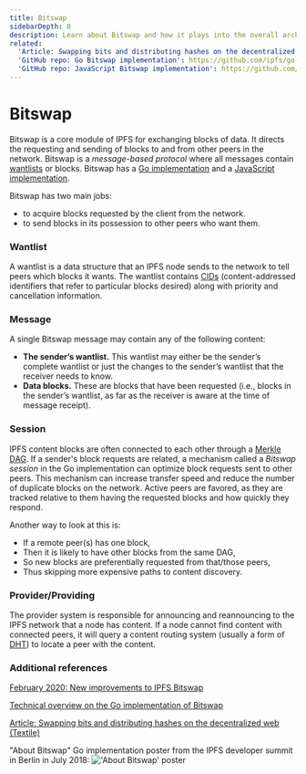 ```yaml
---
title: Bitswap
sidebarDepth: 0
description: Learn about Bitswap and how it plays into the overall architecture of IPFS, the InterPlanetary File System.
related:
  'Article: Swapping bits and distributing hashes on the decentralized web (Textile)': https://medium.com/textileio/swapping-bits-and-distributing-hashes-on-the-decentralized-web-5da98a3507
  'GitHub repo: Go Bitswap implementation': https://github.com/ipfs/go-bitswap
  'GitHub repo: JavaScript Bitswap implementation': https://github.com/ipfs/js-ipfs-bitswap
---
```


# Bitswap

Bitswap is a core module of IPFS for exchanging blocks of data. It directs the requesting and sending of blocks to and from other peers in the network. Bitswap is a _message-based protocol_ where all messages contain [wantlists](#wantlist) or blocks. Bitswap has a [Go implementation](https://github.com/ipfs/go-bitswap) and a [JavaScript implementation](https://github.com/ipfs/js-ipfs-bitswap).

Bitswap has two main jobs:
- to acquire blocks requested by the client from the network.
- to send blocks in its possession to other peers who want them.

### Wantlist

A wantlist is a data structure that an IPFS node sends to the network to tell peers which blocks it wants. The wantlist contains [CIDs](https://docs-beta.ipfs.io/concepts/content-addressing/) (content-addressed identifiers that refer to particular blocks desired) along with priority and cancellation information.

### Message

A single Bitswap message may contain any of the following content:

-  **The sender’s wantlist.** This wantlist may either be the sender’s complete wantlist or just the changes to the sender’s wantlist that the receiver needs to know.
-  **Data blocks.** These are blocks that have been requested (i.e., blocks in the sender’s wantlist, as far as the receiver is aware at the time of message receipt).

### Session

IPFS content blocks are often connected to each other through a [Merkle DAG](https://docs-beta.ipfs.io/concepts/merkle-dag/). If a sender's block requests are related, a mechanism called a _Bitswap session_ in the Go implementation can optimize block requests sent to other peers. This mechanism can increase transfer speed and reduce the number of duplicate blocks on the network. Active peers are favored, as they are tracked relative to them having the requested blocks and how quickly they respond.

Another way to look at this is:
- If a remote peer(s) has one block,
- Then it is likely to have other blocks from the same DAG,
- So new blocks are preferentially requested from that/those peers,
- Thus skipping more expensive paths to content discovery.

### Provider/Providing

The provider system is responsible for announcing and reannouncing to the IPFS network that a node has content. If a node cannot find content with connected peers, it will query a content routing system (usually a form of [DHT](https://docs-beta.ipfs.io/concepts/dht/)) to locate a peer with the content.

### Additional references

[February 2020: New improvements to IPFS Bitswap](https://blog.ipfs.io/2020-02-14-improved-bitswap-for-container-distribution/)

[Technical overview on the Go implementation of Bitswap](https://docs.google.com/presentation/d/1mbFFGIIKNvboHyLn-k26egOSWkt9nXjlNbxpmCEQfqQ/edit#slide=id.p)

[Article: Swapping bits and distributing hashes on the decentralized web (Textile)](https://medium.com/textileio/swapping-bits-and-distributing-hashes-on-the-decentralized-web-5da98a3507)

"About Bitswap" Go implementation poster from the IPFS developer summit in Berlin in July 2018:
!['About Bitswap' poster](https://user-images.githubusercontent.com/74178/43230914-f818dab2-901e-11e8-876b-73ba6a084f76.jpg "Bitswap-Poster_Berlin-July-2018")
